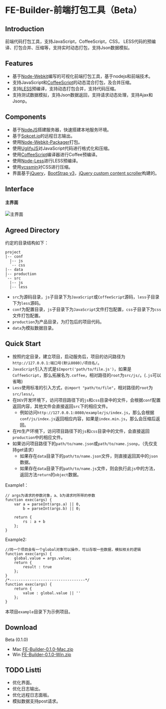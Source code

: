 # FE-Builder-前端打包工具（Beta）


## Introduction

前端代码打包工具，支持JavaScript，CoffeeScript，CSS， LESS代码的预编译、打包合并、压缩等，支持实时动态打包，支持Json数据模拟。

## Features

* 基于[Node-Webkit](https://raw.github.com/rogerwang/node-webkit)编写的可视化前端打包工具，基于nodejs和前端技术。
* 支持JavaScript和[CoffeeScript](http://jashkenas.github.io/coffee-script/)的动态混合打包，及合并压缩。
* 支持[LESS](http://lesscss.net)预编译，支持动态打包合并，支持代码压缩。
* 支持测试数据模拟，支持Json数据返回，支持请求动态处理，支持Ajax和Jsonp。

## Components

* 基于[NodeJS](http://nodejs.org)搭建服务器，快速搭建本地服务环境。
* 基于[Sokcet.io](http://socket.io)的远程日志输出。
* 使用[Node-Webkit-Packager](https://gitcafe.com/EdwonLim/Node-Webkit-Packager)打包。
* 使用[UglifyJS](https://github.com/mishoo/UglifyJS)对JavaScript代码进行格式化和压缩。
* 使用[CoffeeScript](http://jashkenas.github.io/coffee-script/)编译器进行Coffee预编译。
* 使用[Node-Less](https://gitcafe.com/EdwonLim/node-less)进行LESS预编译。
* 使用[ycssmin](https://github.com/yui/ycssmin)对CSS进行压缩。
* 界面基于[jQuery](http://jquery.com)，[BootStrap v3](http://v3.bootcss.com/)，[jQuery custom content scroller](http://manos.malihu.gr/jquery-custom-content-scroller/)构建的。

## Interface

#### 主界面
![主界面](http://febuilder.sinaapp.com/FEB.png)

## Agreed Directory

约定的目录结构如下：

```
project
|-- conf
  |-- js
  `-- css 
|-- data
|-- production
`-- src
  |-- js
  |-- less
```

* `src`为源码目录，`js`子目录下为`JavaScript`或`CoffeeScript`源码，`less`子目录下为`less`源码。
* `conf`为配置目录，`js`子目录下为`JavaScript`文件打包配置，`css`子目录下为`css`文件打包配置。
* `production`为产品目录，为打包后的项目代码。
* `data`为模拟数据目录。

## Quick Start

* 按照约定目录，建立项目，启动服务后，项目的访问路径为`http://127.0.0.1:端口号(默认8080)/项目名/`。
* `JavaScript`引入方式是`$Import('path/to/file.js')`，如果是`CoffeeScript`，那么拓展名为`.coffee`，相对路径的`root`为`src/js/`。(`.js`可以省略)
* `Less`使用标准的引入方式，`@import "path/to/file"`，相对路径的`root`为`src/less/`。
* 在`DEV`开发环境下，访问项目路径下的`js`和`css`目录中的文件，会根据`conf`配置返回内容，其他文件会直接返回`src`下的相应文件。
  * 例如访问`http://127.0.0.1:8080/example/js/index.js`，那么会根据`conf/js/index.js`返回相应内容，如果是`index.min.js`，那么会压缩后返回。
* 在`PD`生产环境下，访问项目路径下的`js`和`css`目录中的文件，会直接返回`production`中的相应文件。
* 如果访问项目路径下的`path/to/name.json`或`path/to/name.jsonp`，（先仅支持get请求）
  * 如果存在`data`目录下的`path/to/name.json`文件，则直接返回其中的`json`数据。
  * 如果存在`data`目录下的`path/to/name.js`文件，则会执行此`js`中的方法，返回方法`return`的`object`数据。
 
Example1：
 
```
// args为请求的参数对象，a、b为请求时所带的参数
function exec(args) {
    var a = parseInt(args.a) || 0,
        b = parseInt(args.b) || 0;

    return {
        rs : a + b
    };
}
```
Example2:

```
//同一个项目会有一个global对象可以操作，可以存取一些数据，模拟相关的逻辑
function exec(args) {
    global.value = args.value;
    return {
        result : true
    };
}
/*----------------------------------*/
function exec(args) {
    return {
        value : global.value || ''
    };
}
```

本项目`example`目录下为示例项目。

## Download

Beta (0.1.0)

* Mac [FE-Builder-0.1.0-Mac.zip](http://pan.baidu.com/s/1wxGlz)
* Win [FE-Builder-0.1.0-Win.zip](http://pan.baidu.com/s/1uvNaT)


## TODO Listti

* 优化界面。
* 优化日志输出。
* 优化远程日志面板。
* 模拟数据支持post请求。
